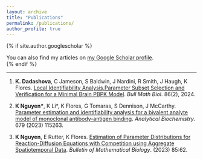 ```yaml
---
layout: archive
title: "Publications"
permalink: /publications/
author_profile: true
---
```


{% if site.author.googlescholar %}
  <div class="wordwrap">You can also find my articles on <a href="{{site.author.googlescholar}}">my Google Scholar profile</a>.</div>
{% endif %}

---

1. __K. Dadashova__, C Jameson, S Baldwin, J Nardini, R Smith, J Haugh, K Flores. [Local Identifiability Analysis,Parameter Subset Selection and Verification for a Minimal Brain PBPK Model]([https://doi.org/10.1016/j.mbs.2024.109158](https://pubmed.ncbi.nlm.nih.gov/38170402/)). *Bull Math Biol*. 86(2), 2024.

1. __K Nguyen\*__, K Li\*, K Flores, G Tomaras, S Dennison, J McCarthy. [Parameter estimation and identifiability analysis for a bivalent analyte model of monoclonal antibody-antigen binding](https://doi.org/10.1016/j.ab.2023.115263*). *Analytical Biochemistry*. 679 (2023) 115263.
  
1. __K Nguyen__, E Rutter, K Flores. [Estimation of Parameter Distributions for Reaction-Diffusion Equations with Competition using Aggregate Spatiotemporal Data](https://doi.org/10.1007/s11538-023-01162-3). *Bulletin of Mathematical Biology*. (2023) 85:62.

